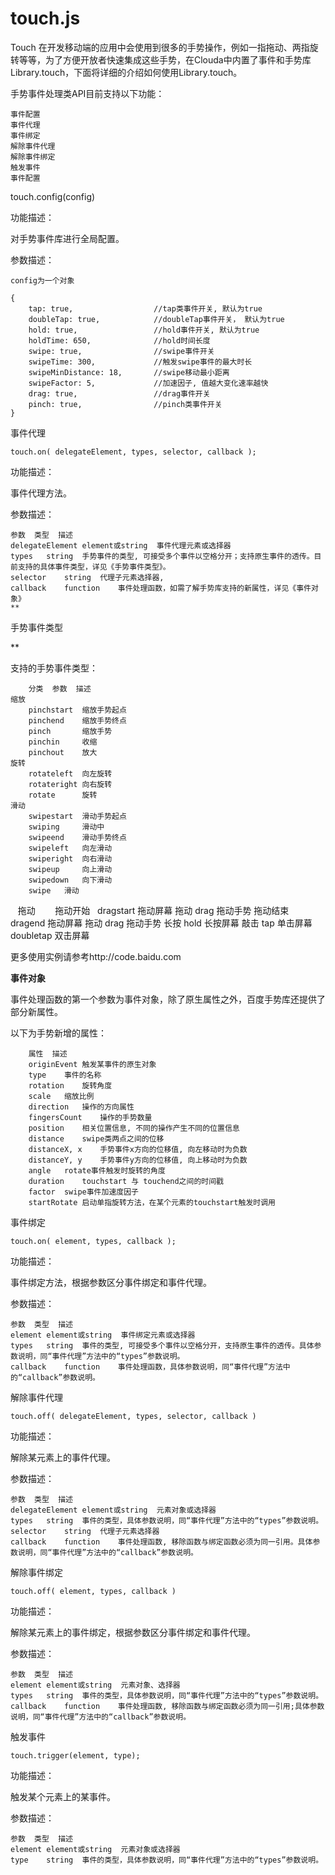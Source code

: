 # touch.js
Touch
在开发移动端的应用中会使用到很多的手势操作，例如一指拖动、两指旋转等等，为了方便开放者快速集成这些手势，在Clouda中内置了事件和手势库Library.touch，下面将详细的介绍如何使用Library.touch。

手势事件处理类API目前支持以下功能：

    事件配置
    事件代理
    事件绑定
    解除事件代理
    解除事件绑定
    触发事件
    事件配置

touch.config(config)

功能描述：

对手势事件库进行全局配置。

参数描述：

    config为一个对象

    {
        tap: true,                  //tap类事件开关, 默认为true
        doubleTap: true,            //doubleTap事件开关， 默认为true
        hold: true,                 //hold事件开关, 默认为true
        holdTime: 650,              //hold时间长度
        swipe: true,                //swipe事件开关
        swipeTime: 300,             //触发swipe事件的最大时长
        swipeMinDistance: 18,       //swipe移动最小距离
        swipeFactor: 5,             //加速因子, 值越大变化速率越快
        drag: true,                 //drag事件开关
        pinch: true,                //pinch类事件开关
    }

事件代理

    touch.on( delegateElement, types, selector, callback );

功能描述：

事件代理方法。

参数描述：

    参数	类型	描述
    delegateElement	element或string	事件代理元素或选择器
    types	string	手势事件的类型, 可接受多个事件以空格分开；支持原生事件的透传。目前支持的具体事件类型，详见《手势事件类型》。
    selector	string	代理子元素选择器,
    callback	function	事件处理函数，如需了解手势库支持的新属性，详见《事件对象》
    **

手势事件类型

**

支持的手势事件类型：

        分类	参数	描述
    缩放
        pinchstart	缩放手势起点
        pinchend	缩放手势终点
        pinch	    缩放手势
        pinchin 	收缩
        pinchout	放大
    旋转
        rotateleft	向左旋转
        rotateright	向右旋转
        rotate	    旋转
    滑动
        swipestart	滑动手势起点
        swiping	    滑动中
        swipeend	滑动手势终点
        swipeleft	向左滑动
        swiperight	向右滑动
        swipeup	    向上滑动
        swipedown	向下滑动
        swipe	滑动
    拖动
        拖动开始   dragstart	拖动屏幕
        拖动	    drag	拖动手势
        拖动结束   dragend	拖动屏幕
        拖动	    drag	拖动手势
        长按	    hold	长按屏幕
        敲击	    tap	    单击屏幕
        doubletap	双击屏幕

更多使用实例请参考http://code.baidu.com

**事件对象**

事件处理函数的第一个参数为事件对象，除了原生属性之外，百度手势库还提供了部分新属性。

以下为手势新增的属性：

        属性	描述
        originEvent	触发某事件的原生对象
        type	事件的名称
        rotation	旋转角度
        scale	缩放比例
        direction	操作的方向属性
        fingersCount	操作的手势数量
        position	相关位置信息, 不同的操作产生不同的位置信息
        distance	swipe类两点之间的位移
        distanceX, x	手势事件x方向的位移值, 向左移动时为负数
        distanceY, y	手势事件y方向的位移值, 向上移动时为负数
        angle	rotate事件触发时旋转的角度
        duration	touchstart 与 touchend之间的时间戳
        factor	swipe事件加速度因子
        startRotate	启动单指旋转方法，在某个元素的touchstart触发时调用

事件绑定

    touch.on( element, types, callback );

功能描述：

事件绑定方法，根据参数区分事件绑定和事件代理。

参数描述：

    参数	类型	描述
    element	element或string	事件绑定元素或选择器
    types	string	事件的类型, 可接受多个事件以空格分开，支持原生事件的透传。具体参数说明，同“事件代理”方法中的“types”参数说明。
    callback	function	事件处理函数，具体参数说明，同“事件代理”方法中的“callback”参数说明。

解除事件代理

    touch.off( delegateElement, types, selector, callback )

功能描述：

解除某元素上的事件代理。

参数描述：

    参数	类型	描述
    delegateElement	element或string	元素对象或选择器
    types	string	事件的类型，具体参数说明，同“事件代理”方法中的“types”参数说明。
    selector	string	代理子元素选择器
    callback	function	事件处理函数, 移除函数与绑定函数必须为同一引用。具体参数说明，同“事件代理”方法中的“callback”参数说明。
解除事件绑定

    touch.off( element, types, callback )

功能描述：

解除某元素上的事件绑定，根据参数区分事件绑定和事件代理。

参数描述：

    参数	类型	描述
    element	element或string	元素对象、选择器
    types	string	事件的类型，具体参数说明，同“事件代理”方法中的“types”参数说明。
    callback	function	事件处理函数, 移除函数与绑定函数必须为同一引用;具体参数说明，同“事件代理”方法中的“callback”参数说明。

触发事件

    touch.trigger(element, type);

功能描述：

触发某个元素上的某事件。

参数描述：

    参数	类型	描述
    element	element或string	元素对象或选择器
    type	string	事件的类型，具体参数说明，同“事件代理”方法中的“types”参数说明。
